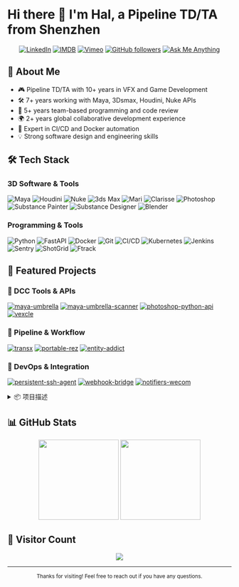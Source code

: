 # Hi there 👋 I'm Hal, a Pipeline TD/TA from Shenzhen

<div align="center">
  
[![LinkedIn](https://custom-icon-badges.demolab.com/badge/-LinkedIn-%230077B5?style=for-the-badge&logo=linkedin&logoColor=white&labelColor=230077B5)](https://www.linkedin.com/in/hal-long/)
[![IMDB](https://custom-icon-badges.demolab.com/badge/IMDB-%23F5C518.svg?style=for-the-badge&logo=imdb&logoColor=black&labelColor=F5C518)](https://www.imdb.com/name/nm7805574/?ref_=ra_gb_ln)
[![Vimeo](https://custom-icon-badges.demolab.com/badge/Vimeo-%231AB7EA.svg?style=for-the-badge&logo=vimeo&logoColor=white&labelColor=1AB7EA)](https://vimeo.com/loong)
[![GitHub followers](https://custom-icon-badges.demolab.com/badge/GitHub_followers-%23100000.svg?style=for-the-badge&logo=github&logoColor=white&labelColor=100000)](https://github.com/loonghao)
[![Ask Me Anything](https://custom-icon-badges.demolab.com/badge/Ask%20me-anything-1abc9c.svg?style=for-the-badge&logo=github&logoColor=white&labelColor=1abc9c)](https://github.com/loonghao/ama)

</div>

## 🚀 About Me

- 🎮 Pipeline TD/TA with 10+ years in VFX and Game Development
- 🛠️ 7+ years working with Maya, 3Dsmax, Houdini, Nuke APIs
- 👥 5+ years team-based programming and code review
- 🌍 2+ years global collaborative development experience
- 🔄 Expert in CI/CD and Docker automation
- 💡 Strong software design and engineering skills

## 🛠️ Tech Stack

### 3D Software & Tools
![Maya](https://custom-icon-badges.demolab.com/badge/Maya-00B5E2?style=for-the-badge&logo=autodesk&logoColor=white&labelColor=00B5E2)
![Houdini](https://custom-icon-badges.demolab.com/badge/Houdini-FF4713?style=for-the-badge&logo=houdini&logoColor=white&labelColor=FF4713)
![Nuke](https://custom-icon-badges.demolab.com/badge/Nuke-000000?style=for-the-badge&logo=foundry&logoColor=white&labelColor=000000)
![3ds Max](https://custom-icon-badges.demolab.com/badge/3ds_Max-0696D7?style=for-the-badge&logo=autodesk&logoColor=white&labelColor=0696D7)
![Mari](https://custom-icon-badges.demolab.com/badge/Mari-1A1F6C?style=for-the-badge&logo=foundry&logoColor=white&labelColor=1A1F6C)
![Clarisse](https://custom-icon-badges.demolab.com/badge/Clarisse-FFA500?style=for-the-badge&logoColor=white&labelColor=FFA500)
![Photoshop](https://custom-icon-badges.demolab.com/badge/Photoshop-31A8FF?style=for-the-badge&logo=adobe-photoshop&logoColor=white&labelColor=31A8FF)
![Substance Painter](https://custom-icon-badges.demolab.com/badge/Substance_Painter-D24939?style=for-the-badge&logo=adobe&logoColor=white&labelColor=D24939)
![Substance Designer](https://custom-icon-badges.demolab.com/badge/Substance_Designer-D24939?style=for-the-badge&logo=adobe&logoColor=white&labelColor=D24939)
![Blender](https://custom-icon-badges.demolab.com/badge/Blender-F5792A?style=for-the-badge&logo=blender&logoColor=white&labelColor=F5792A)

### Programming & Tools
![Python](https://custom-icon-badges.demolab.com/badge/Python-3776AB?style=for-the-badge&logo=python&logoColor=white&labelColor=3776AB)
![FastAPI](https://custom-icon-badges.demolab.com/badge/FastAPI-009688?style=for-the-badge&logo=fastapi&logoColor=white&labelColor=009688)
![Docker](https://custom-icon-badges.demolab.com/badge/Docker-2496ED?style=for-the-badge&logo=docker&logoColor=white&labelColor=2496ED)
![Git](https://custom-icon-badges.demolab.com/badge/Git-F05032?style=for-the-badge&logo=git&logoColor=white&labelColor=F05032)
![CI/CD](https://custom-icon-badges.demolab.com/badge/CI%2FCD-2088FF?style=for-the-badge&logo=github-actions&logoColor=white&labelColor=2088FF)
![Kubernetes](https://custom-icon-badges.demolab.com/badge/Kubernetes-326CE5?style=for-the-badge&logo=kubernetes&logoColor=white&labelColor=326CE5)
![Jenkins](https://custom-icon-badges.demolab.com/badge/Jenkins-D24939?style=for-the-badge&logo=jenkins&logoColor=white&labelColor=D24939)
![Sentry](https://custom-icon-badges.demolab.com/badge/Sentry-362D59?style=for-the-badge&logo=sentry&logoColor=white&labelColor=362D59)
![ShotGrid](https://custom-icon-badges.demolab.com/badge/ShotGrid-000000?style=for-the-badge&logo=autodesk&logoColor=white&labelColor=000000)
![Ftrack](https://custom-icon-badges.demolab.com/badge/Ftrack-4B9CD3?style=for-the-badge&logo=data:image/svg+xml;base64,PHN2ZyB4bWxucz0iaHR0cDovL3d3dy53My5vcmcvMjAwMC9zdmciIHZpZXdCb3g9IjAgMCAyNCAyNCI+PHBhdGggZmlsbD0iI2ZmZiIgZD0iTTEyIDJDNi40NzcgMiAyIDYuNDc3IDIgMTJzNC40NzcgMTAgMTAgMTAgMTAtNC40NzcgMTAtMTBTMTcuNTIzIDIgMTIgMnptMCAxOGMtNC40MTEgMC04LTMuNTg5LTgtOHMzLjU4OS04IDgtOCA4IDMuNTg5IDggOC0zLjU4OSA4LTggOHoiLz48L3N2Zz4=&logoColor=white&labelColor=4B9CD3)

## 🌟 Featured Projects

### 🎨 DCC Tools & APIs
[![maya-umbrella](https://custom-icon-badges.demolab.com/badge/maya--umbrella-00B5E2?style=for-the-badge&logo=autodesk&logoColor=white&labelColor=00B5E2)](https://github.com/loonghao/maya_umbrella)
[![maya-umbrella-scanner](https://custom-icon-badges.demolab.com/badge/maya--umbrella--scanner-00B5E2?style=for-the-badge&logo=autodesk&logoColor=white&labelColor=00B5E2)](https://github.com/loonghao/maya_umbrella_scanner)
[![photoshop-python-api](https://custom-icon-badges.demolab.com/badge/photoshop--python--api-31A8FF?style=for-the-badge&logo=adobe-photoshop&logoColor=white&labelColor=31A8FF)](https://github.com/loonghao/photoshop-python-api)
[![vexcle](https://custom-icon-badges.demolab.com/badge/vexcle-FF4713?style=for-the-badge&logo=houdini&logoColor=white&labelColor=FF4713)](https://github.com/loonghao/vexcle)

### 🔄 Pipeline & Workflow
[![transx](https://custom-icon-badges.demolab.com/badge/transx-2496ED?style=for-the-badge&logo=docker&logoColor=white&labelColor=2496ED)](https://github.com/loonghao/transx)
[![portable-rez](https://custom-icon-badges.demolab.com/badge/portable--rez-4B9CD3?style=for-the-badge&logo=python&logoColor=white&labelColor=4B9CD3)](https://github.com/loonghao/portable_rez)
[![entity-addict](https://custom-icon-badges.demolab.com/badge/entity--addict-3776AB?style=for-the-badge&logo=python&logoColor=white&labelColor=3776AB)](https://github.com/loonghao/entity_addict)

### 🔧 DevOps & Integration
[![persistent-ssh-agent](https://custom-icon-badges.demolab.com/badge/persistent--ssh--agent-000000?style=for-the-badge&logo=openssh&logoColor=white&labelColor=000000)](https://github.com/loonghao/persistent_ssh_agent)
[![webhook-bridge](https://custom-icon-badges.demolab.com/badge/webhook--bridge-2088FF?style=for-the-badge&logo=webhook&logoColor=white&labelColor=2088FF)](https://github.com/loonghao/webhook_bridge)
[![notifiers-wecom](https://custom-icon-badges.demolab.com/badge/notifiers--wecom-07C160?style=for-the-badge&logo=wechat&logoColor=white&labelColor=07C160)](https://github.com/loonghao/notifiers_wecom_provider)

<details>
<summary>📦 项目描述</summary>

- **maya_umbrella**: Maya 插件管理器，支持热重载和依赖管理
- **maya_umbrella_scanner**: Maya 插件扫描工具，用于检测和管理插件依赖
- **photoshop_python_api**: Photoshop Python API，支持自动化和批处理
- **vexcle**: Houdini VEX 代码编辑器和管理工具
- **transx**: 文件传输和同步工具，支持多种协议
- **portable_rez**: 便携式 Rez 包管理系统
- **entity_addict**: 高性能实体属性访问库
- **persistent_ssh_agent**: 持久化 SSH 代理管理工具
- **webhook_bridge**: Webhook 转发和管理服务
- **notifiers_wecom_provider**: 企业微信通知提供程序

</details>

## 📊 GitHub Stats

<div align="center">
  <img height="180em" src="https://github-readme-stats.vercel.app/api?username=loonghao&show_icons=true&theme=dark&include_all_commits=true&count_private=true"/>
  <img height="180em" src="https://github-readme-stats.vercel.app/api/top-langs/?username=loonghao&layout=compact&langs_count=7&theme=dark"/>
</div>

## 👥 Visitor Count
<div align="center">
  <img src="https://profile-counter.glitch.me/loonghao/count.svg" />
</div>

---
<div align="center">
  <sub>Thanks for visiting! Feel free to reach out if you have any questions.</sub>
</div>
